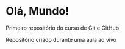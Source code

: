# Olá, Mundo!
 Primeiro repositório do curso de Git e GitHub


Repositório criado durante uma aula ao vivo
